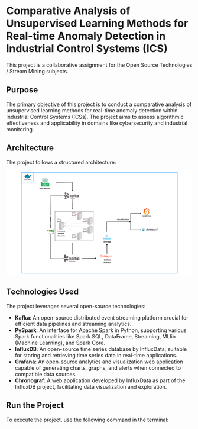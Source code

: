 # Comparative Analysis of Unsupervised Learning Methods for Real-time Anomaly Detection in Industrial Control Systems (ICS)

This project is a collaborative assignment for the Open Source Technologies / Stream Mining subjects.

## Purpose

The primary objective of this project is to conduct a comparative analysis of unsupervised learning methods for real-time anomaly detection within Industrial Control Systems (ICSs). The project aims to assess algorithmic effectiveness and applicability in domains like cybersecurity and industrial monitoring.

## Architecture

The project follows a structured architecture:

![Architecture Diagram](https://github.com/souaddev/OST_Anomaly_Detection/blob/54743f3675c323eddb2352981722532216813344/documents/SystemArchitecture.png)


## Technologies Used

The project leverages several open-source technologies:

- **Kafka**: An open-source distributed event streaming platform crucial for efficient data pipelines and streaming analytics.
- **PySpark**: An interface for Apache Spark in Python, supporting various Spark functionalities like Spark SQL, DataFrame, Streaming, MLlib (Machine Learning), and Spark Core.
- **InfluxDB**: An open-source time series database by InfluxData, suitable for storing and retrieving time series data in real-time applications.
- **Grafana**: An open-source analytics and visualization web application capable of generating charts, graphs, and alerts when connected to compatible data sources.
- **Chronograf**: A web application developed by InfluxData as part of the InfluxDB project, facilitating data visualization and exploration.
## Run the Project

To execute the project, use the following command in the terminal:

